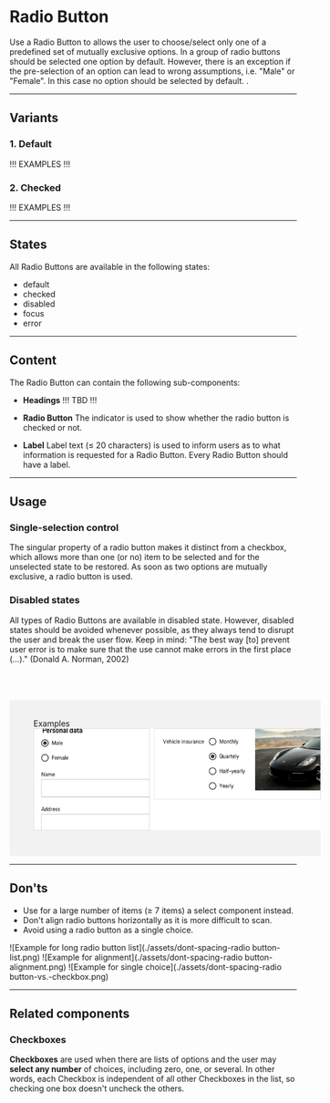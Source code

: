 # Radio Button
 
Use a Radio Button to allows the user to choose/select only one of a predefined set of mutually exclusive options.
In a group of radio buttons should be selected one option by default. However, there is an exception if the pre-selection of an option can lead to wrong assumptions, i.e. "Male" or "Female". In this case no option should be selected by default.
.

---
 
## Variants
 
### 1. Default
!!! EXAMPLES !!!
 
### 2. Checked
!!! EXAMPLES !!!
 
---
 
## States
All Radio Buttons are available in the following states:
* default
* checked
* disabled
* focus
* error
 
---
 
## Content
 
The Radio Button can contain the following sub-components:
 
- **Headings**
!!! TBD !!!

- **Radio Button**
The indicator is used to show whether the radio button is checked or not.
 
- **Label**
Label text (≤ 20 characters) is used to inform users as to what information is requested for a Radio Button. Every Radio Button should have a label.
 
---
 
## Usage
 
### Single-selection control
The singular property of a radio button makes it distinct from a checkbox, which allows more than one (or no) item to be selected and for the unselected state to be restored. As soon as two options are mutually exclusive, a radio button is used.

### Disabled states
All types of Radio Buttons are available in disabled state. However, disabled states should be avoided whenever possible, as they always tend to disrupt the user and break the user flow. Keep in mind: "The best way [to] prevent user error is to make sure that the use cannot make errors in the first place (…)." (Donald A. Norman, 2002)
 
<div style="background:#F2F2F2; width:100%; margin-top: 64px; padding-top: 32px; padding-left: 42px; padding-bottom: 42px;">
    <p-headline variant="headline-3" tag="h3" style="margin-bottom: 24px;">Examples</p-headline>
    <img src="./assets/form-radio-butto-examples.png" alt="Examples for button usage"/>
</div>

---

 
## Don'ts
 
- Use for a large number of items (≥ 7 items) a select component instead.
- Don't align radio buttons horizontally as it is more difficult to scan.
- Avoid using a radio button as a single choice.
 
![Example for long radio button list](./assets/dont-spacing-radio button-list.png)
![Example for alignment](./assets/dont-spacing-radio button-alignment.png)
![Example for single choice](./assets/dont-spacing-radio button-vs.-checkbox.png)
 
---
 
## Related components
 
### Checkboxes
 
**Checkboxes** are used when there are lists of options and the user may **select any number** of choices, including zero, one, or several. In other words, each Checkbox is independent of all other Checkboxes in the list, so checking one box doesn't uncheck the others.
 
